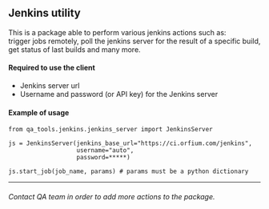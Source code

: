 ## Jenkins utility
This is a package able to perform various jenkins actions such as:  
trigger jobs remotely, poll the jenkins server for the result of a specific build,  
get status of last builds and many more.


#### Required to use the client

- Jenkins server url
- Username and password (or API key) for the Jenkins server

#### Example of usage
~~~
from qa_tools.jenkins.jenkins_server import JenkinsServer

js = JenkinsServer(jenkins_base_url="https://ci.orfium.com/jenkins",
                   username="auto",
                   password=*****)

js.start_job(job_name, params) # params must be a python dictionary
~~~

---
###### Contact QA team in order to add more actions to the package.
